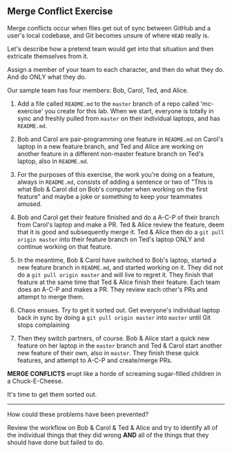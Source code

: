 ## Merge Conflict Exercise

Merge conflicts occur when files get out of sync between GitHub and a user's local codebase, and Git becomes unsure of where `HEAD` really is.

Let's describe how a pretend team would get into that situation and then extricate themselves from it.

Assign a member of your team to each character, and then do what they do. And do ONLY what they do.

Our sample team has four members: Bob, Carol, Ted, and Alice. 

1. Add a file called `README.md` to the `master` branch of a repo called 'mc-exercise' you create for this lab. When we start, everyone is totally in sync and freshly pulled from `master` on their individual laptops, and has `README.md`.

1. Bob and Carol are pair-programming one feature in `README.md` on Carol's laptop in a new feature branch, and Ted and Alice are working on another feature in a different non-master feature branch on Ted's laptop, also in `README.md`.

1. For the purposes of this exercise, the work you're doing on a feature, always in `README.md`, consists of adding a sentence or two of "This is what Bob & Carol did on Bob's computer when working on the first feature" and maybe a joke or something to keep your teammates amused.

1. Bob and Carol get their feature finished and do a A-C-P of their branch from Carol's laptop and make a PR. Ted & Alice review the feature, deem that it is good and subsequently merge it. Ted & Alice then do a `git pull origin master` into their feature branch on Ted's laptop ONLY and continue working on that feature.

1. In the meantime, Bob & Carol have switched to Bob's laptop, started a new feature branch in `README.md`, and started working on it. They did not do a `git pull origin master` and will live to regret it. They finish that feature at the same time that Ted & Alice finish their feature. Each team does an A-C-P and makes a PR. They review each other's PRs and attempt to merge them.

1. Chaos ensues. Try to get it sorted out. Get everyone's individual laptop back in sync by doing a `git pull origin master` into `master` until Git stops complaining

1. Then they switch partners, of course. Bob & Alice start a quick new feature on her laptop in the `master` branch and Ted & Carol start another new feature of their own, also in `master`. They finish these quick features, and attempt to A-C-P and create/merge PRs.

**MERGE CONFLICTS** erupt like a horde of screaming sugar-filled children in a Chuck-E-Cheese.

It's time to get them sorted out.

---

How could these problems have been prevented?

Review the workflow on Bob & Carol & Ted & Alice and try to identify all of the individual things that they did wrong **AND** all of the things that they should have done but failed to do.
